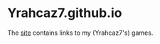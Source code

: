 # Yrahcaz7.github.io

The [site](https://yrahcaz7.github.io/) contains links to my (Yrahcaz7's) games.
